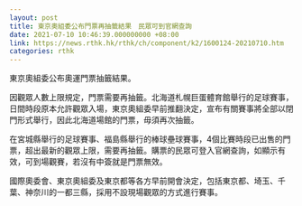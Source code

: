 ```yaml
---
layout: post
title: 東京奧組委公布門票再抽籤結果　民眾可到官網查詢
date: 2021-07-10 10:46:39.000000000 +08:00
link: https://news.rthk.hk/rthk/ch/component/k2/1600124-20210710.htm
categories: rthk
---
```


東京奧組委公布奧運門票抽籤結果。

因觀眾人數上限規定，門票需要再抽籤。北海道札幌巨蛋體育館舉行的足球賽事，日間時段原本允許觀眾入場，東京奧組委早前推翻決定，宣布有關賽事將全部以閉門形式舉行，因此北海道場館的門票，毋須再次抽籤。

在宮城縣舉行的足球賽事、福島縣舉行的棒球壘球賽事，4個比賽時段已出售的門票，超出最新的觀眾上限，需要再抽籤。購票的民眾可登入官網查詢，如顯示有效，可到場觀賽，若沒有中簽就是門票無效。

國際奧委會、東京奧組委及東京都等各方早前開會決定，包括東京都、埼玉、千葉、神奈川的一都三縣，採用不設現場觀眾的方式進行賽事。
